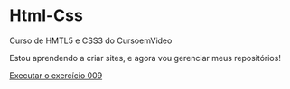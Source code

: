 # Html-Css
 Curso de HMTL5 e CSS3 do CursoemVideo

 Estou aprendendo a criar sites, e agora vou gerenciar meus repositórios!

<a href="https://j01c3.github.io/Html-Css/Exercicios/Ex008/index.html"> Executar o exercício 009</a>